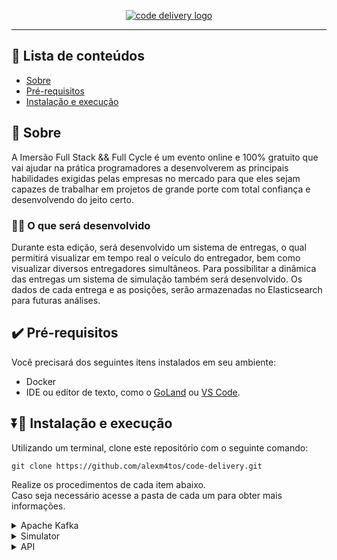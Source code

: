 <p align="center">
  <a href="" rel="noopener">
 <img src="https://user-images.githubusercontent.com/25274156/174645164-1c8de2bd-fd1a-4dd2-bce9-086bc15f467d.png" alt="code delivery logo"></a>
</p>

---

## 📝 Lista de conteúdos

- [Sobre](#sobre)
- [Pré-requisitos](#pre_requisitos)
- [Instalação e execução](#instalacao)

## 📖 Sobre <a name = "sobre"></a>

A Imersão Full Stack && Full Cycle é um evento online e 100% gratuito que vai ajudar na prática programadores a desenvolverem as principais habilidades exigidas pelas empresas no mercado para que eles sejam capazes de trabalhar em projetos de grande porte com total confiança e desenvolvendo do jeito certo.

### 👨‍💻 O que será desenvolvido

Durante esta edição, será desenvolvido um sistema de entregas, o qual permitirá visualizar em tempo real o veículo do entregador, bem como visualizar diversos entregadores simultâneos. Para possibilitar a dinâmica das entregas um sistema de simulação também será desenvolvido. Os dados de cada entrega e as posições, serão armazenadas no Elasticsearch para futuras análises.

## ✔️ Pré-requisitos <a name = "pre_requisitos"></a>

Você precisará dos seguintes itens instalados em seu ambiente:

- Docker
- IDE ou editor de texto, como o [GoLand](https://www.jetbrains.com/go/) ou [VS Code](https://code.visualstudio.com/).

## ⏬🎈 Instalação e execução <a name = "instalacao"></a>

Utilizando um terminal, clone este repositório com o seguinte comando:

```
git clone https://github.com/alexm4tos/code-delivery.git
```

Realize os procedimentos de cada item abaixo.<br />Caso seja necessário acesse a pasta de cada um para obter mais informações.

<details>
  <summary>Apache Kafka</summary>
  
  Acesse a pasta do Apache Kafka:

```
cd ~/code-delivery/apache-kafka
```

Em seguida, suba o container docker com o comando:

```
docker-compose up
```

</details>

<details>
  <summary>Simulator</summary>
  
  Acesse a pasta do simulador:

```
cd ~/code-delivery/simulator
```

Crie o arquivo **.env** com o comando:

```
cp .env.example .env
```

Em seguida, suba o container docker com o comando:

```
docker-compose up
```

Acesse o terminal do container com o comando:

```
docker exec -it simulator bash
```

Inicie a aplicação do simulador com o comando:

```
go run main.go
```

</details>

<details>
  <summary>API</summary>
  
  Acesse a pasta da API:

```
cd ~/code-delivery/nest-api
```

Em seguida, suba o container docker com o comando:

```
docker-compose up
```

Caso necessário altere as configurações no arquivo **.env**.

</details>
